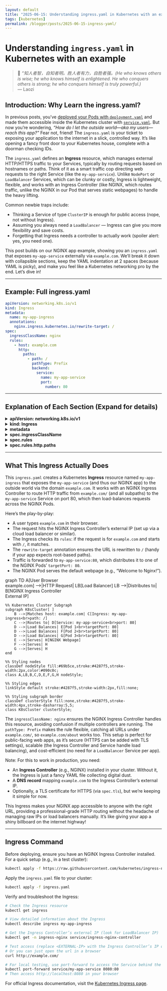 ```yaml
---
layout: default
title: "2025-06-15: Understanding ingress.yaml in Kubernetes with an example"
tags: [kubernetes]
permalink: /blogger/posts/2025-06-15-ingress-yaml/
---
```


# Understanding `ingress.yaml` in Kubernetes with an example
> 💬 *“知人者智，自知者明。胜人者有力，自胜者强。(He who knows others is wise; he who knows himself is enlightened. He who conquers others is strong; he who conquers himself is truly powerful.)*  
> — Laozi

## Introduction: Why Learn the ingress.yaml?

 In previous posts, you’ve [deployed your Pods with `deployment.yaml`](https://wang-engineer.github.io/blogger/posts/2025-06-07-deployment-yaml/) and made them accessible inside the Kubernetes cluster with [`service.yaml`](https://wang-engineer.github.io/blogger/posts/2025-06-10-service-yaml/). But now you’re wondering, *“How do I let the outside world—aka my users—reach this app?”* Fear not, friend! The `ingress.yaml` is your ticket to exposing your application to the internet in a slick, controlled way. It’s like opening a fancy front door to your Kubernetes house, complete with a doorman checking IDs.

The `ingress.yaml` defines an **Ingress** resource, which manages external HTTP/HTTPS traffic to your Services, typically by routing requests based on hostnames or paths. Think of it as a smart traffic cop directing web requests to the right Service (like the `my-app-service`). Unlike `NodePort` or `LoadBalancer` Services, which can be clunky or costly, Ingress is lightweight, flexible, and works with an Ingress Controller (like NGINX, which routes traffic, unlike the NGINX in our Pod that serves static webpages) to handle the heavy lifting.

Common newbie traps include:
- Thinking a Service of type `ClusterIP` is enough for public access (nope, not without Ingress).
- Assuming you always need a `LoadBalancer` — Ingress can give you more flexibility and save costs.
- Forgetting that Ingress needs a controller to actually work (spoiler alert: yes, you need one).

This post builds on our NGINX app example, showing you an `ingress.yaml` that exposes `my-app-service` externally via `example.com`. We’ll break it down with collapsible sections, keep the YAML indentation at 2 spaces (because YAML is picky), and make you feel like a Kubernetes networking pro by the end. Let’s dive in!

---

## Example: Full ingress.yaml

```yaml
apiVersion: networking.k8s.io/v1
kind: Ingress
metadata:
  name: my-app-ingress
  annotations:
    nginx.ingress.kubernetes.io/rewrite-target: /
spec:
  ingressClassName: nginx
  rules:
    - host: example.com
      http:
        paths:
          - path: /
            pathType: Prefix
            backend:
              service:
                name: my-app-service
                port:
                  number: 80
```

---

## Explanation of Each Section (Expand for details)

<details>
<summary><strong>apiVersion: networking.k8s.io/v1</strong></summary>
<ul>
  <li>Specifies the API version for the Ingress resource.</li>
  <li>`networking.k8s.io/v1` is the stable API for Ingress since Kubernetes 1.19, replacing older `extensions/v1beta1`.</li>
  <li>Ensures compatibility with modern Kubernetes clusters.</li>
</ul>
</details>

<details>
<summary><strong>kind: Ingress</strong></summary>
<ul>
  <li>Declares this YAML as an Ingress resource.</li>
  <li>Ingress manages external HTTP/HTTPS traffic, routing it to Services based on rules like hostnames or paths.</li>
  <li>Requires an Ingress Controller (e.g., NGINX, Traefik) to process these rules.</li>
</ul>
</details>

<details>
<summary><strong>metadata</strong></summary>
<ul>
  <li>`name: my-app-ingress`: The unique name of the Ingress object within the namespace.</li>
  <li>`annotations`: Optional key-value pairs for configuring the Ingress Controller.</li>
  <li>`nginx.ingress.kubernetes.io/rewrite-target: /`: Tells the NGINX Ingress Controller to rewrite incoming URLs to `/`, useful for routing (e.g., stripping prefixes). Adjust based on your app’s needs.</li>
</ul>
</details>

<details>
<summary><strong>spec.ingressClassName</strong></summary>
<ul>
  <li>`ingressClassName: nginx`: Specifies which Ingress Controller should handle this Ingress.</li>
  <li>Matches the name of an `IngressClass` resource, ensuring the NGINX Ingress Controller (not another like Traefik) processes this.</li>
  <li>Think of it as telling Kubernetes, “Hey, NGINX, this one’s for you!”</li>
</ul>
</details>

<details>
<summary><strong>spec.rules</strong></summary>
<ul>
  <li>Defines routing rules for incoming HTTP traffic.</li>
  <li>`host: example.com`: Routes requests for `example.com` to the specified Service.</li>
  <li>If no `host` is set, the rule applies to all incoming requests (less secure, so use with caution).</li>
  <li>Multiple rules can handle different domains (e.g., `api.example.com`, `app.example.com`).</li>
</ul>
</details>

<details>
<summary><strong>spec.rules.http.paths</strong></summary>
<ul>
  <li>Specifies URL path-based routing for the given host.</li>
  <li>`path: /`: Matches requests starting with `/` (e.g., `example.com/`, `example.com/home`).</li>
  <li>`pathType: Prefix`: Indicates the path is a prefix match, so `/` catches all subpaths unless overridden by more specific rules.</li>
  <li>Other `pathType` options include `Exact` (exact URL match) or `ImplementationSpecific` (controller-dependent).</li>
  <li>`backend.service`: Routes matching requests to a Service.</li>
  <li>`name: my-app-service`: Targets the Service from our previous post.</li>
  <li>`port.number: 80`: Sends traffic to port 80 of `my-app-service`, matching its `port` field.</li>
</ul>
</details>

---

## What This Ingress Actually Does

This `ingress.yaml` creates a Kubernetes **Ingress** resource named `my-app-ingress` that exposes the `my-app-service` (and thus our NGINX app) to the outside world via the domain `example.com`. It works with an NGINX Ingress Controller to route HTTP traffic from `example.com/` (and all subpaths) to the `my-app-service` Service on port 80, which then load-balances requests across the NGINX Pods.

Here’s the play-by-play:
- A user types `example.com` in their browser.
- The request hits the NGINX Ingress Controller’s external IP (set up via a cloud load balancer or similar).
- The Ingress checks its `rules`: if the request is for `example.com` and starts with `/`, it matches.
- The `rewrite-target` annotation ensures the URL is rewritten to `/` (handy if your app expects root-based paths).
- Traffic is forwarded to `my-app-service:80`, which distributes it to one of the NGINX Pods’ `targetPort: 80`.
- The NGINX Pod serves the default webpage (e.g., “Welcome to Nginx!”).
<!-- ![Workflow Diagram](../images/ingress-service.svg) -->
<div class="mermaid">
graph TD
    A[User Browser<br>example.com] -->|HTTP Request| LB[Load Balancer]
    LB -->|Distributes to| B[NGINX Ingress Controller<br>External IP]

    %% Kubernetes Cluster Subgraph
    subgraph K8sCluster[ ]
        B -->|Matches host: example.com| C[Ingress: my-app-ingress<br>path: /]
        C -->|Routes to| D[Service: my-app-service<br>port: 80]
        D -->|Load Balances| E[Pod 1<br>targetPort: 80]
        D -->|Load Balances| F[Pod 2<br>targetPort: 80]
        D -->|Load Balances| G[Pod 3<br>targetPort: 80]
        E -->|Serves| H[NGINX Webpage]
        F -->|Serves| H
        G -->|Serves| H
    end

    %% Styling nodes
    classDef nodeStyle fill:#69b5ce,stroke:#4287f5,stroke-width:2px,color:#090c0c;
    class A,LB,B,C,D,E,F,G,H nodeStyle;

    %% Styling edges
    linkStyle default stroke:#4287f5,stroke-width:2px,fill:none;

    %% Styling subgraph border
    classDef clusterStyle fill:none,stroke:#4287f5,stroke-width:4px,stroke-dasharray:5,5;
    class K8sCluster clusterStyle;
</div>

<script type="module">
  import mermaid from 'https://cdn.jsdelivr.net/npm/mermaid@10/dist/mermaid.esm.min.mjs';
  mermaid.initialize({ startOnLoad: true });
</script>

The `ingressClassName: nginx` ensures the NGINX Ingress Controller handles this resource, avoiding confusion if multiple controllers are running. The `pathType: Prefix` makes the rule flexible, catching all URLs under `example.com/`, so `example.com/about` works too. This setup is perfect for public-facing web apps, as it’s secure (HTTPS can be added with TLS settings), scalable (the Ingress Controller and Service handle load balancing), and cost-efficient (no need for a `LoadBalancer` Service per app).

Note: For this to work in production, you need:
- An **Ingress Controller** (e.g., NGINX) installed in your cluster. Without it, the Ingress is just a fancy YAML file collecting digital dust.
- A **DNS record** mapping `example.com` to the Ingress Controller’s external IP.
- Optionally, a TLS certificate for HTTPS (via `spec.tls`), but we’re keeping it simple for now.

This Ingress makes your NGINX app accessible to anyone with the right URL, providing a professional-grade HTTP routing without the headache of managing raw IPs or load balancers manually. It’s like giving your app a shiny billboard on the internet highway!

---

## Ingress Command

Before deploying, ensure you have an NGINX Ingress Controller installed. For a quick setup (e.g., in a test cluster):
```bash
kubectl apply -f https://raw.githubusercontent.com/kubernetes/ingress-nginx/main/deploy/static/provider/cloud/deploy.yaml
```

Apply the `ingress.yaml` file to your cluster:

```bash
kubectl apply -f ingress.yaml
```

Verify and troubleshoot the Ingress:

```bash
# Check the Ingress resource
kubectl get ingress

# View detailed information about the Ingress
kubectl describe ingress my-app-ingress

# Get the Ingress Controller’s external IP (look for LoadBalancer IP)
kubectl get -n ingress-nginx service/ingress-nginx-controller

# Test access (replace <EXTERNAL-IP> with the Ingress Controller’s IP or your domain)
# Or you can just open the url in a browser
curl http://example.com/

# For local testing, use port-forward to access the Service behind the Ingress
kubectl port-forward service/my-app-service 8080:80
# Then access http://localhost:8080 in your browser
```

For official Ingress documentation, visit the [Kubernetes Ingress page](https://kubernetes.io/docs/concepts/services-networking/ingress/).
